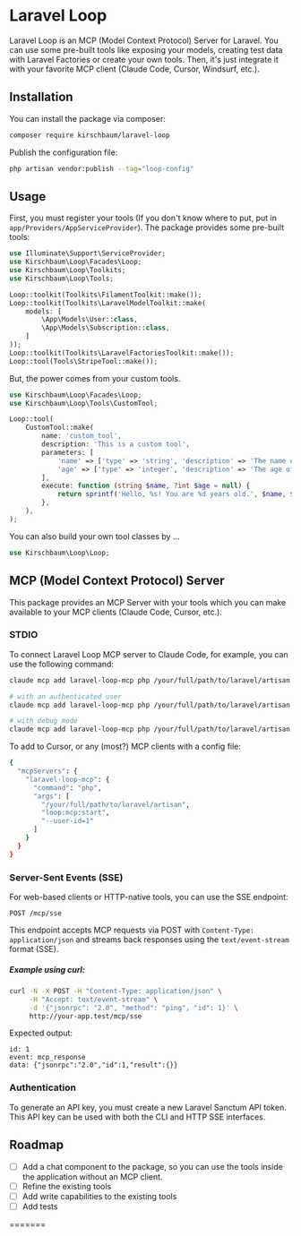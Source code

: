 # Laravel Loop

Laravel Loop is an MCP (Model Context Protocol) Server for Laravel. You can use some pre-built tools like exposing your models, creating test data with Laravel Factories or create your own tools. Then, it's just integrate it with your favorite MCP client (Claude Code, Cursor, Windsurf, etc.).

## Installation

You can install the package via composer:

```bash
composer require kirschbaum/laravel-loop
```

Publish the configuration file:

```bash
php artisan vendor:publish --tag="loop-config"
```

## Usage

First, you must register your tools (If you don't know where to put, put in `app/Providers/AppServiceProvider`). The package provides some pre-built tools:

```php
use Illuminate\Support\ServiceProvider;
use Kirschbaum\Loop\Facades\Loop;
use Kirschbaum\Loop\Toolkits;
use Kirschbaum\Loop\Tools;

Loop::toolkit(Toolkits\FilamentToolkit::make());
Loop::toolkit(Toolkits\LaravelModelToolkit::make(
    models: [
        \App\Models\User::class,
        \App\Models\Subscription::class,
    ]
));
Loop::toolkit(Toolkits\LaravelFactoriesToolkit::make());
Loop::tool(Tools\StripeTool::make());
```

But, the power comes from your custom tools.

```php
use Kirschbaum\Loop\Facades\Loop;
use Kirschbaum\Loop\Tools\CustomTool;

Loop::tool(
    CustomTool::make(
        name: 'custom_tool',
        description: 'This is a custom tool',
        parameters: [
            'name' => ['type' => 'string', 'description' => 'The name of the user', 'required' => true],
            'age' => ['type' => 'integer', 'description' => 'The age of the user'],
        ],
        execute: function (string $name, ?int $age = null) {
            return sprintf('Hello, %s! You are %d years old.', $name, $age ?? 'unknown');
        },
    ),
);
```

You can also build your own tool classes by ...

```php
use Kirschbaum\Loop\Loop;

```

## MCP (Model Context Protocol) Server

This package provides an MCP Server with your tools which you can make available to your MCP clients (Claude Code, Cursor, etc.).

### STDIO

To connect Laravel Loop MCP server to Claude Code, for example, you can use the following command:

```bash
claude mcp add laravel-loop-mcp php /your/full/path/to/laravel/artisan loop:mcp:start

# with an authenticated user
claude mcp add laravel-loop-mcp php /your/full/path/to/laravel/artisan loop:mcp:start --user-id=1 --user-model=App\Models\User

# with debug mode
claude mcp add laravel-loop-mcp php /your/full/path/to/laravel/artisan loop:mcp:start --debug
```

To add to Cursor, or any (most?) MCP clients with a config file:

```bash
{
  "mcpServers": {
    "laravel-loop-mcp": {
      "command": "php",
      "args": [
        "/your/full/path/to/laravel/artisan",
        "loop:mcp:start",
        "--user-id=1"
      ]
    }
  }
}
```

### Server-Sent Events (SSE)

For web-based clients or HTTP-native tools, you can use the SSE endpoint:

```
POST /mcp/sse
```

This endpoint accepts MCP requests via POST with `Content-Type: application/json` and streams back responses using the `text/event-stream` format (SSE).

##### Example using curl:

```bash
curl -N -X POST -H "Content-Type: application/json" \
     -H "Accept: text/event-stream" \
     -d '{"jsonrpc": "2.0", "method": "ping", "id": 1}' \
     http://your-app.test/mcp/sse
```

Expected output:

```
id: 1
event: mcp_response
data: {"jsonrpc":"2.0","id":1,"result":{}}

```

### Authentication

To generate an API key, you must create a new Laravel Sanctum API token. This API key can be used with both the CLI and HTTP SSE interfaces.


## Roadmap

- [ ] Add a chat component to the package, so you can use the tools inside the application without an MCP client.
- [ ] Refine the existing tools
- [ ] Add write capabilities to the existing tools
- [ ] Add tests

=======
